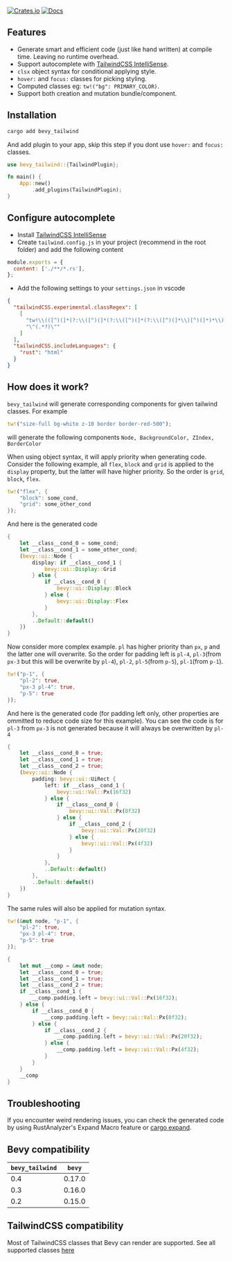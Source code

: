 [![Crates.io](https://img.shields.io/crates/v/bevy_tailwind.svg)](https://crates.io/crates/bevy_tailwind)
[![Docs](https://docs.rs/bevy_tailwind/badge.svg)](https://docs.rs/bevy/latest/bevy_tailwind/)

## Features

- Generate smart and efficient code (just like hand written) at compile time. Leaving no runtime overhead.
- Support autocomplete with [TailwindCSS IntelliSense](https://marketplace.visualstudio.com/items?itemName=bradlc.vscode-tailwindcss).
- `clsx` object syntax for conditional applying style.
- `hover:` and `focus:` classes for picking styling.
- Computed classes eg: `tw!("bg": PRIMARY_COLOR)`.
- Support both creation and mutation bundle/component.

## Installation

```bash
cargo add bevy_tailwind
```

And add plugin to your app, skip this step if you dont use `hover:` and `focus:` classes.

```rust
use bevy_tailwind::{TailwindPlugin};

fn main() {
    App::new()
        .add_plugins(TailwindPlugin);
}
```

## Configure autocomplete

- Install [TailwindCSS IntelliSense](https://marketplace.visualstudio.com/items?itemName=bradlc.vscode-tailwindcss)
- Create `tailwind.config.js` in your project (recommend in the root folder) and add the following content

```js
module.exports = {
  content: ['./**/*.rs'],
};
```

- Add the following settings to your `settings.json` in vscode

```json
{
  "tailwindCSS.experimental.classRegex": [
    [
      "tw!\\(([^)(]*(?:\\([^)(]*(?:\\([^)(]*(?:\\([^)(]*\\)[^)(]*)*\\)[^)(]*)*\\)[^)(]*)*)\\)",
      "\"(.*?)\""
    ]
  ],
  "tailwindCSS.includeLanguages": {
    "rust": "html"
  }
}
```

## How does it work?

`bevy_tailwind` will generate corresponding components for given tailwind classes. For example

```rust
tw!("size-full bg-white z-10 border border-red-500");
```

will generate the following components `Node, BackgroundColor, ZIndex, BorderColor`

When using object syntax, it will apply priority when generating code. Consider the following example, all `flex`, `block` and `grid` is applied to the `display` property, but the latter will have higher priority. So the order is `grid`, `block`, `flex`.

```rust
tw!("flex", {
    "block": some_cond,
    "grid": some_other_cond
});
```

And here is the generated code

```rust
{
    let __class__cond_0 = some_cond;
    let __class__cond_1 = some_other_cond;
    (bevy::ui::Node {
        display: if __class__cond_1 {
            bevy::ui::Display::Grid
        } else {
            if __class__cond_0 {
                bevy::ui::Display::Block
            } else {
                bevy::ui::Display::Flex
            }
        },
        ..Default::default()
    })
}
```

Now consider more complex example. `pl` has higher priority than `px`, `p` and the latter one will overwrite. So the order for padding left is `pl-4`, `pl-3`(from `px-3` but this will be overwrite by `pl-4`), `pl-2`, `pl-5`(from `p-5`), `pl-1`(from `p-1`).

```rust
tw!("p-1", {
    "pl-2": true,
    "px-3 pl-4": true,
    "p-5": true
});
```

And here is the generated code (for padding left only, other properties are ommitted to reduce code size for this example). You can see the code is for `pl-3` from `px-3` is not generated because it will always be overwritten by `pl-4`

```rust
{
    let __class__cond_0 = true;
    let __class__cond_1 = true;
    let __class__cond_2 = true;
    (bevy::ui::Node {
        padding: bevy::ui::UiRect {
            left: if __class__cond_1 {
                bevy::ui::Val::Px(16f32)
            } else {
                if __class__cond_0 {
                    bevy::ui::Val::Px(8f32)
                } else {
                    if __class__cond_2 {
                        bevy::ui::Val::Px(20f32)
                    } else {
                        bevy::ui::Val::Px(4f32)
                    }
                }
            },
            ..Default::default()
        },
        ..Default::default()
    })
}
```

The same rules will also be applied for mutation syntax.

```rust
tw!(&mut node, "p-1", {
    "pl-2": true,
    "px-3 pl-4": true,
    "p-5": true
});
```

```rust
{
    let mut __comp = &mut node;
    let __class__cond_0 = true;
    let __class__cond_1 = true;
    let __class__cond_2 = true;
    if __class__cond_1 {
        __comp.padding.left = bevy::ui::Val::Px(16f32);
    } else {
        if __class__cond_0 {
            __comp.padding.left = bevy::ui::Val::Px(8f32);
        } else {
            if __class__cond_2 {
                __comp.padding.left = bevy::ui::Val::Px(20f32);
            } else {
                __comp.padding.left = bevy::ui::Val::Px(4f32);
            }
        }
    }
    __comp
}

```

## Troubleshooting

If you encounter weird rendering issues, you can check the generated code by using RustAnalyzer's Expand Macro feature or [cargo expand](https://github.com/dtolnay/cargo-expand).

## Bevy compatibility

| `bevy_tailwind` | `bevy` |
| --------------- | ------ |
| 0.4             | 0.17.0 |
| 0.3             | 0.16.0 |
| 0.2             | 0.15.0 |

## TailwindCSS compatibility

Most of TailwindCSS classes that Bevy can render are supported. See all supported classes [here](https://github.com/notmd/bevy_tailwind/blob/main/macros/tests/pass/src/lib.rs)
